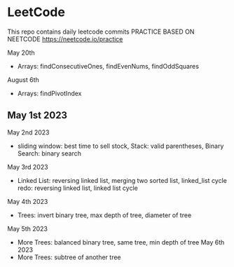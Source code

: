 # LeetCode
This repo contains daily leetcode commits
PRACTICE BASED ON NEETCODE
https://neetcode.io/practice

May 20th
- Arrays: findConsecutiveOnes, findEvenNums, findOddSquares

August 6th
- Arrays: findPivotIndex

May 1st 2023
- 

May 2nd 2023
- sliding window: best time to sell stock, Stack: valid parentheses, Binary Search: binary search

May 3rd 2023
- Linked List: reversing linked list, merging two sorted list, linked_list cycle
redo: reversing linked list, linked list cycle

May 4th 2023
- Trees: invert binary tree, max depth of tree, diameter of tree

May 5th 2023
- More Trees: balanced binary tree, same tree, min depth of tree
May 6th 2023
- More Trees: subtree of another tree
